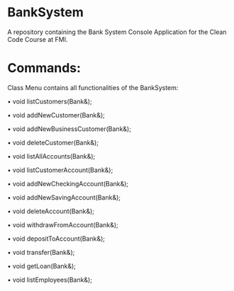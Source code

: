 # BankSystem
A repository containing the Bank System Console Application for the Clean Code   Course at FMI. 



# Commands:
Class Menu contains all functionalities of the BankSystem:

•	  void listCustomers(Bank&);  

•		void addNewCustomer(Bank&);

•		void addNewBusinessCustomer(Bank&);

•		void deleteCustomer(Bank&);

•		void listAllAccounts(Bank&);

•		void listCustomerAccount(Bank&);

•		void addNewCheckingAccount(Bank&);

•		void addNewSavingAccount(Bank&);

•		void deleteAccount(Bank&);

•		void withdrawFromAccount(Bank&);

•		void depositToAccount(Bank&);

•		void transfer(Bank&);

•		void getLoan(Bank&);

•		void listEmployees(Bank&);

